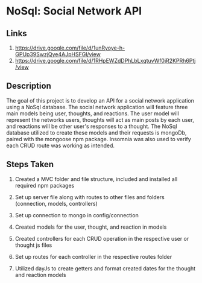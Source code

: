 # NoSql: Social Network API

## Links
1.  https://drive.google.com/file/d/1unRyoye-h-GPUp39SwzjQye4AJpHSFGl/view
2.  https://drive.google.com/file/d/1RHpEWZdDPhLbLxqtuvWf0jR2KPRh6Ptj/view

## Description

The goal of this project is to develop an API for a social network application using a NoSql database.  The social network application will feature three main models being user, thoughts, and reactions.  The user model will represent the networks users, thoughts will act as main posts by each user, and reactions will be other user's responses to a thought.  The NoSql database utilized to create these models and their requests is mongoDb, paired with the mongoose npm package.  Insomnia was also used to verify each CRUD route was working as intended.  

## Steps Taken

1.  Created a MVC folder and file structure, included and installed all required npm packages

2.  Set up server file along with routes to other files and folders (connection, models, controllers)

3.  Set up connection to mongo in config/connection

4.  Created models for the user, thought, and reaction in models

5.  Created controllers for each CRUD operation in the respective user or thought js files

6.  Set up routes for each controller in the respective routes folder

7.  Utilized dayJs to create getters and format created dates for the thought and reaction models
